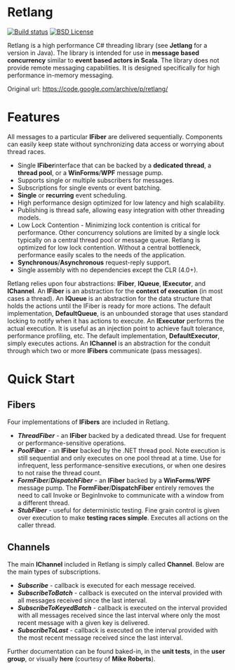 # Retlang

[![Build status](https://img.shields.io/appveyor/ci/David-Desmaisons/retlang.svg?maxAge=2592000)](https://ci.appveyor.com/project/David-Desmaisons/retlang)
[![BSD License](https://img.shields.io/github/license/David-Desmaisons/retlang.svg)](https://github.com/David-Desmaisons/retlang/blob/master/LICENSE)


Retlang is a high performance C# threading library (see **Jetlang** for a version in Java). The library is intended for use in **message based concurrency** similar to **event based actors in Scala**. The library does not provide remote messaging capabilities. It is designed specifically for high performance in-memory messaging.

Original url: https://code.google.com/archive/p/retlang/

# Features

All messages to a particular **IFiber** are delivered sequentially. Components can easily keep state without synchronizing data access or worrying about thread races.

* Single **IFiber**interface that can be backed by a **dedicated thread**, a **thread pool**, or a **WinForms**/**WPF** message pump.
* Supports single or multiple subscribers for messages.
* Subscriptions for single events or event batching.
* **Single** or **recurring** event scheduling.
* High performance design optimized for low latency and high scalability.
* Publishing is thread safe, allowing easy integration with other threading models.
* Low Lock Contention - Minimizing lock contention is critical for performance. Other concurrency solutions are limited by a single lock typically on a central thread pool or message queue. Retlang is optimized for low lock contention. Without a central bottleneck, performance easily scales to the needs of the application.
* **Synchronous**/**Asynchronous** request-reply support.
* Single assembly with no dependencies except the CLR (4.0+).

Retlang relies upon four abstractions: **IFiber**, **IQueue**, **IExecutor**, and **IChannel**. An **IFiber** is an abstraction for the **context of execution** (in most cases a thread). An **IQueue** is an abstraction for the data structure that holds the actions until the IFiber is ready for more actions. The default implementation, **DefaultQueue**, is an unbounded storage that uses standard locking to notify when it has actions to execute. An **IExecutor** performs the actual execution. It is useful as an injection point to achieve fault tolerance, performance profiling, etc. The default implementation, **DefaultExecutor**, simply executes actions. An **IChannel** is an abstraction for the conduit through which two or more **IFibers** communicate (pass messages).

# Quick Start

## Fibers

Four implementations of **IFibers** are included in Retlang.

* **_ThreadFiber_** \- an **IFiber** backed by a dedicated thread. Use for frequent or performance-sensitive operations.
* **_PoolFiber_** \- an **IFiber** backed by the .NET thread pool. Note execution is still sequential and only executes on one pool thread at a time. Use for infrequent, less performance-sensitive executions, or when one desires to not raise the thread count.
* **_FormFiber_**/**_DispatchFiber_** \- an **IFiber** backed by a **WinForms**/**WPF** message pump. The **FormFiber**/**DispatchFiber** entirely removes the need to call Invoke or BeginInvoke to communicate with a window from a different thread.
* **_StubFiber_** \- useful for deterministic testing. Fine grain control is given over execution to make **testing races simple**. Executes all actions on the caller thread.

## Channels

The main **IChannel** included in Retlang is simply called **Channel**. Below are the main types of subscriptions.

* **_Subscribe_** \- callback is executed for each message received.
* **_SubscribeToBatch_** \- callback is executed on the interval provided with all messages received since the last interval.
* **_SubscribeToKeyedBatch_** \- callback is executed on the interval provided with all messages received since the last interval where only the most recent message with a given key is delivered.
* **_SubscribeToLast_** \- callback is executed on the interval provided with the most recent message received since the last interval.

Further documentation can be found baked-in, in the **unit tests**, in the **user group**, or visually **here** (courtesy of **Mike Roberts**).

